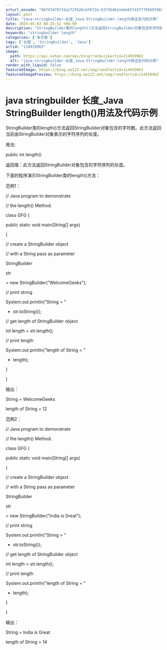 ```yaml
---
arturl_encode: "68747470733a2f2f626c6f672e:6373646e2e6e65742f77656978696e5f33393936323132352f:61727469636c652f64657461696c732f313134393139393633"
layout: post
title: "java-stringbuilder-长度_Java-StringBuilder-length用法及代码示例"
date: 2024-05-03 08:35:52 +08:00
description: "StringBuilder类的length()方法返回StringBuilder对象包含的字符数。此"
keywords: "stringbuilder length"
categories: ['未分类']
tags: ['长度', 'Stringbuilder', 'Java']
artid: "114919963"
image:
  path: https://api.vvhan.com/api/bing?rand=sj&artid=114919963
  alt: "java-stringbuilder-长度_Java-StringBuilder-length用法及代码示例"
render_with_liquid: false
featuredImage: https://bing.ee123.net/img/rand?artid=114919963
featuredImagePreview: https://bing.ee123.net/img/rand?artid=114919963
---
```


# java stringbuilder 长度\_Java StringBuilder length()用法及代码示例

StringBuilder类的length()方法返回StringBuilder对象包含的字符数。此方法返回当前由StringBuilder对象表示的字符序列的长度。

用法:

public int length()

返回值：此方法返回StringBuilder对象包含的字符序列的长度。

下面的程序演示StringBuilder类的length()方法：

范例1：

// Java program to demonstrate

// the length() Method.

class GFG {

public static void main(String[] args)

{

// create a StringBuilder object

// with a String pass as parameter

StringBuilder

str

= new StringBuilder("WelcomeGeeks");

// print string

System.out.println("String = "

+ str.toString());

// get length of StringBuilder object

int length = str.length();

// print length

System.out.println("length of String = "

+ length);

}

}

输出：

String = WelcomeGeeks

length of String = 12

范例2：

// Java program to demonstrate

// the length() Method.

class GFG {

public static void main(String[] args)

{

// create a StringBuilder object

// with a String pass as parameter

StringBuilder

str

= new StringBuilder("India is Great");

// print string

System.out.println("String = "

+ str.toString());

// get length of StringBuilder object

int length = str.length();

// print length

System.out.println("length of String = "

+ length);

}

}

输出：

String = India is Great

length of String = 14
